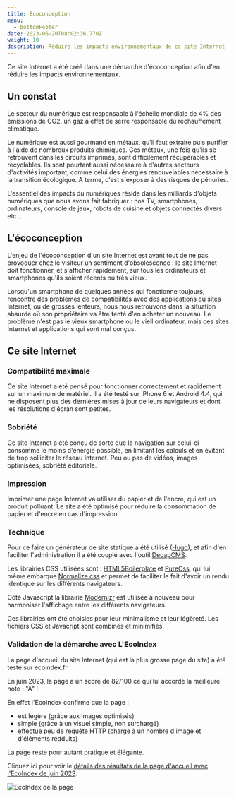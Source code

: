 ```yaml
---
title: Ecoconception
menu:
  - bottomFooter
date: 2023-06-20T08:02:36.770Z
weight: 10
description: Réduire les impacts environnementaux de ce site Internet
---
```

C﻿e site Internet a été créé dans une démarche d'écoconception afin d'en réduire les impacts environnementaux.

## U﻿n constat

L﻿e secteur du numérique est responsable à l'échelle mondiale de 4% des émissions de CO2, un gaz à effet de serre responsable du réchauffement climatique.

L﻿e numérique est aussi gourmand en métaux, qu'il faut extraire puis purifier à l'aide de nombreux produits chimiques. Ces métaux, une fois qu'ils se retrouvent dans les circuits imprimés, sont difficilement récupérables et recyclables. Ils sont pourtant aussi nécessaire à d'autres secteurs d'activités important, comme celui des énergies renouvelables nécessaire à la transition écologique. A terme, c'est s'exposer à des risques de pénuries.

L'essentiel des impacts du numériques réside dans les milliards d'objets numériques que nous avons fait fabriquer : nos TV, smartphones, ordinateurs, console de jeux, robots de cuisine et objets connectés divers etc...

## L﻿'écoconception

L'enjeu de l'écoconception d'un site Internet est avant tout de ne pas provoquer chez le visiteur un sentiment d'obsolescence : le site Internet doit fonctionner, et s'afficher rapidement, sur tous les ordinateurs et smartphones qu'ils soient récents ou très vieux.

Lorsqu'un smartphone de quelques années qui fonctionne toujours, rencontre des problèmes de compatibilités avec des applications ou sites Internet, ou de grosses lenteurs, nous nous retrouvons dans la situation absurde où son propriétaire va être tenté d'en acheter un nouveau. Le problème n'est pas le vieux smartphone ou le vieil ordinateur, mais ces sites Internet et applications qui sont mal conçus.

## Ce site Internet

### Compatibilité maximale

Ce site Internet a été pensé pour fonctionner correctement et rapidement sur un maximum de matériel.
Il a été testé sur iPhone 6 et Android 4.4, qui ne disposent plus des dernières mises à jour de leurs navigateurs et dont les résolutions d'écran sont petites.

### Sobriété

C﻿e site Internet a été conçu de sorte que la navigation sur celui-ci consomme le moins d'énergie possible, en limitant les calculs et en évitant de trop solliciter le réseau Internet.
Peu ou pas de vidéos, images optimisées, sobriété éditoriale.

### Impression

Imprimer une page Internet va utiliser du papier et de l'encre, qui est un produit polluant.
Le site a été optimisé pour réduire la consommation de papier et d'encre en cas d'impression. 

### Technique

P﻿our ce faire un générateur de site statique a été utilisé ([Hugo](https://gohugo.io)), et afin d'en faciliter l'administration il a été couplé avec l'outil [DecapCMS](https://decapcms.org).

Les librairies CSS utilisées sont : [HTML5Boilerplate](https://html5boilerplate.com/) et [PureCss](https://purecss.io/), qui lui même embarque [Normalize.css](http://necolas.github.io/normalize.css/) et permet de faciliter le fait d'avoir un rendu identique sur les différents navigateurs.

Côté Javascript la librairie [Modernizr](https://modernizr.com/) est utilisée à nouveau pour harmoniser l'affichage entre les différents navigateurs.

Ces librairies ont été choisies pour leur minimalisme et leur légèreté. Les fichiers CSS et Javacript sont combinés et minimifiés.

### Validation de la démarche avec L'EcoIndex

La page d'accueil du site Internet (qui est la plus grosse page du site) a été testé sur ecoindex.fr

En juin 2023, la page a un score de 82/100 ce qui lui accorde la meilleure note : "A" !

En effet l'EcoIndex confirme que la page :

* est légère (grâce aux images optimisés)
* simple (grâce à un visuel simple, non surchargé)
* effectue peu de requête HTTP (charge à un nombre d'image et d'éléments rédduits)

La page reste pour autant pratique et élégante.

Cliquez ici pour voir le [détails des résultats de la page d'accueil avec l'EcoIndex de juin 2023](https://www.ecoindex.fr/resultat/?id=49dc1979-c3d1-4f7e-993c-39da35ac3407).

![EcoIndex de la page](/img/eco_index.jpg "EcoIndex de la page")